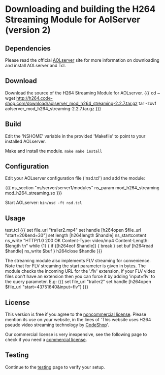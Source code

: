 # Downloading and building the H264 Streaming Module for AolServer (version 2)

## Dependencies

Please read the official [AOLserver](http://www.aolserver.com/) site for more
information on downloading and install AOLserver and Tcl.

## Download

Download the source of the H264 Streaming Module for AOLserver.  {{{ cd ~ wget
http://h264.code-shop.com/download/aolserver_mod_h264_streaming-2.2.7.tar.gz tar
-zxvf aolserver_mod_h264_streaming-2.2.7.tar.gz }}}

## Build

Edit the 'NSHOME' variable in the provided 'Makefile' to point to your installed
AOLserver.

Make and install the module.  ` make make install `

## Configuration

Edit your AOLserver configuration file ('nsd.tcl') and add the module:

{{{ ns_section "ns/server/server1/modules" ns_param mod_h264_streaming
mod_h264_streaming.so }}}

Start AOLserver: ` bin/nsd -ft nsd.tcl `

## Usage

test.tcl {{{ set file_url "trailer2.mp4" set handle [h264open $file_url
"start=20&end=30"] set length [h264length $handle] ns_startcontent ns_write
"HTTP/1.0 200 OK Content-Type: video/mp4 Content-Length: $length \n" while {1} {
if {[h264eof $handle]} { break } set buf [h264read $handle] ns_write $buf }
h264close $handle }}}

The streaming module also implements FLV streaming for convenience. Note that
for FLV streaming the start parameter is given in bytes. The module checks the
incoming URL for the '.flv' extension, if your FLV video files don't have an
extension then you can force it by adding 'input=flv' to the query parameter.
E.g: {{{ set file_url "trailer2" set handle [h264open $file_url
"start=43751640&input=flv"] }}}

## License

This version is free if you agree to the
[noncommercial license](http://creativecommons.org/licenses/by-nc-sa/3.0/).
Please mention its use on your website, in the lines of 'This website uses H264
pseudo video streaming technology by [CodeShop](http://h264.code-shop.com)'.

Our commercial license is very inexpensive, see the following page to check if
you need a [commercial license](/wiki:Mod-H264-Streaming-License-Version2/).

## Testing

Continue to the [testing](/wiki:Mod-H264-Streaming-Testing-Version2/) page to
verify your setup.

